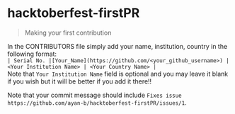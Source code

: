 # hacktoberfest-firstPR
> Making your first contribution

In the CONTRIBUTORS file simply add your name, institution, country in the following format:  
`| Serial No. |[Your_Name](https://github.com/<your_github_username>) | <Your Institution Name> | <Your Country Name> |`  
Note that `Your Institution Name` field is optional and you may leave it blank if you wish but it will be better if you add it there!!

Note that your commit message should include `Fixes issue https://github.com/ayan-b/hacktoberfest-firstPR/issues/1`.
